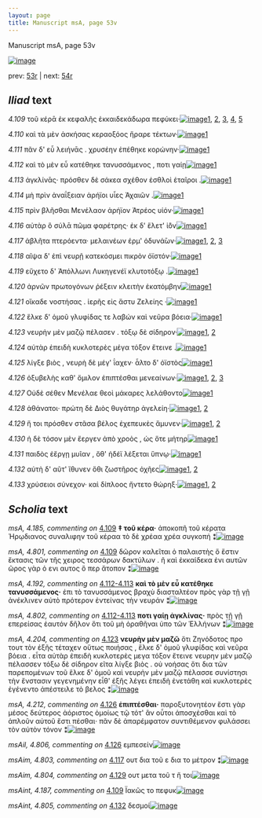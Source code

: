 ```yaml
---
layout: page
title: Manuscript msA, page 53v
---
```


Manuscript msA, page 53v

[![image](http://www.homermultitext.org/iipsrv?OBJ=IIP,1.0&FIF=/project/homer/pyramidal/deepzoom/hmt/vaimg/2017a/VA053VN_0555.tif&WID=100&CVT=JPEG)](http://www.homermultitext.org/ict2/?urn=urn:cite2:hmt:vaimg.2017a:VA053VN_0555)

prev:  [53r](../53r) | next:  [54r](../54r)

## *Iliad* text

*4.109* <a id="4.109"/> τοῦ κέρᾱ ἐκ κεφαλῆς ἑκκαιδεκάδωρα πεφύκει·[![image](http://www.homermultitext.org/iipsrv?OBJ=IIP,1.0&FIF=/project/homer/pyramidal/deepzoom/hmt/vaimg/2017a/VA053VN_0555.tif&RGN=0.4715,0.2216,0.4134,0.0368&WID=1000&CVT=JPEG)](http://www.homermultitext.org/ict2/?urn=urn:cite2:hmt:vaimg.2017a:VA053VN_0555@0.4715,0.2216,0.4134,0.0368)[1](#msA_4.784), [2](#msA_4.801), [3](#msA_4.186), [4](#msAint_4.187), [5](#msA_4.185)

*4.110* <a id="4.110"/> καὶ τὰ μὲν ἀσκήσας κεραοξόος ἤραρε τέκτων·[![image](http://www.homermultitext.org/iipsrv?OBJ=IIP,1.0&FIF=/project/homer/pyramidal/deepzoom/hmt/vaimg/2017a/VA053VN_0555.tif&RGN=0.4745,0.2457,0.4134,0.0368&WID=1000&CVT=JPEG)](http://www.homermultitext.org/ict2/?urn=urn:cite2:hmt:vaimg.2017a:VA053VN_0555@0.4745,0.2457,0.4134,0.0368)[1](#msA_4.784)

*4.111* <a id="4.111"/> πᾶν δ' εὖ λειήνᾱς . χρυσέην ἐπέθηκε κορώνην·[![image](http://www.homermultitext.org/iipsrv?OBJ=IIP,1.0&FIF=/project/homer/pyramidal/deepzoom/hmt/vaimg/2017a/VA053VN_0555.tif&RGN=0.4785,0.2645,0.4134,0.0368&WID=1000&CVT=JPEG)](http://www.homermultitext.org/ict2/?urn=urn:cite2:hmt:vaimg.2017a:VA053VN_0555@0.4785,0.2645,0.4134,0.0368)[1](#msA_4.784)

*4.112* <a id="4.112"/> καὶ τὸ μὲν εὖ κατέθηκε τανυσσάμενος , ποτι γαίῃ[![image](http://www.homermultitext.org/iipsrv?OBJ=IIP,1.0&FIF=/project/homer/pyramidal/deepzoom/hmt/vaimg/2017a/VA053VN_0555.tif&RGN=0.4805,0.284,0.4134,0.0368&WID=1000&CVT=JPEG)](http://www.homermultitext.org/ict2/?urn=urn:cite2:hmt:vaimg.2017a:VA053VN_0555@0.4805,0.284,0.4134,0.0368)[1](#msA_4.784)

*4.113* <a id="4.113"/> ἀγκλίνᾱς· πρόσθεν δὲ σάκεα σχέθον ἐσθλοὶ ἑταῖροι .[![image](http://www.homermultitext.org/iipsrv?OBJ=IIP,1.0&FIF=/project/homer/pyramidal/deepzoom/hmt/vaimg/2017a/VA053VN_0555.tif&RGN=0.4835,0.3013,0.4134,0.0368&WID=1000&CVT=JPEG)](http://www.homermultitext.org/ict2/?urn=urn:cite2:hmt:vaimg.2017a:VA053VN_0555@0.4835,0.3013,0.4134,0.0368)[1](#msA_4.784)

*4.114* <a id="4.114"/> μὴ πρὶν ἀναΐξειαν ἀρήϊοι υἷες Ἀχαιῶν .[![image](http://www.homermultitext.org/iipsrv?OBJ=IIP,1.0&FIF=/project/homer/pyramidal/deepzoom/hmt/vaimg/2017a/VA053VN_0555.tif&RGN=0.4835,0.3193,0.3514,0.0368&WID=1000&CVT=JPEG)](http://www.homermultitext.org/ict2/?urn=urn:cite2:hmt:vaimg.2017a:VA053VN_0555@0.4835,0.3193,0.3514,0.0368)[1](#msA_4.784)

*4.115* <a id="4.115"/> πρὶν βλῆσθαι Μενέλαον ἀρήϊον Ἀτρέος υἱόν·[![image](http://www.homermultitext.org/iipsrv?OBJ=IIP,1.0&FIF=/project/homer/pyramidal/deepzoom/hmt/vaimg/2017a/VA053VN_0555.tif&RGN=0.4805,0.3358,0.3834,0.0368&WID=1000&CVT=JPEG)](http://www.homermultitext.org/ict2/?urn=urn:cite2:hmt:vaimg.2017a:VA053VN_0555@0.4805,0.3358,0.3834,0.0368)[1](#msA_4.784)

*4.116* <a id="4.116"/> αὐτὰρ ὃ σύλᾱ πῶμα φαρέτρης· ἐκ δ' ἕλετ' ἰ̈ὸν[![image](http://www.homermultitext.org/iipsrv?OBJ=IIP,1.0&FIF=/project/homer/pyramidal/deepzoom/hmt/vaimg/2017a/VA053VN_0555.tif&RGN=0.4835,0.3576,0.3834,0.0368&WID=1000&CVT=JPEG)](http://www.homermultitext.org/ict2/?urn=urn:cite2:hmt:vaimg.2017a:VA053VN_0555@0.4835,0.3576,0.3834,0.0368)[1](#msA_4.784)

*4.117* <a id="4.117"/> ἀβλῆτα πτερόεντα· μελαινέων έρμ' ὀδυνά̄ων·[![image](http://www.homermultitext.org/iipsrv?OBJ=IIP,1.0&FIF=/project/homer/pyramidal/deepzoom/hmt/vaimg/2017a/VA053VN_0555.tif&RGN=0.4645,0.3749,0.4084,0.0368&WID=1000&CVT=JPEG)](http://www.homermultitext.org/ict2/?urn=urn:cite2:hmt:vaimg.2017a:VA053VN_0555@0.4645,0.3749,0.4084,0.0368)[1](#msA_4.784), [2](#msA_4.196), [3](#msAim_4.803)

*4.118* <a id="4.118"/> αῖψα δ' ἐπὶ νευρῇ κατεκόσμει πικρὸν ὀϊστόν·[![image](http://www.homermultitext.org/iipsrv?OBJ=IIP,1.0&FIF=/project/homer/pyramidal/deepzoom/hmt/vaimg/2017a/VA053VN_0555.tif&RGN=0.4865,0.3967,0.3794,0.0301&WID=1000&CVT=JPEG)](http://www.homermultitext.org/ict2/?urn=urn:cite2:hmt:vaimg.2017a:VA053VN_0555@0.4865,0.3967,0.3794,0.0301)[1](#msA_4.784)

*4.119* <a id="4.119"/> εὔχετο δ' Ἀπόλλωνι Λυκηγενέϊ κλυτοτόξῳ .[![image](http://www.homermultitext.org/iipsrv?OBJ=IIP,1.0&FIF=/project/homer/pyramidal/deepzoom/hmt/vaimg/2017a/VA053VN_0555.tif&RGN=0.4845,0.417,0.3794,0.0301&WID=1000&CVT=JPEG)](http://www.homermultitext.org/ict2/?urn=urn:cite2:hmt:vaimg.2017a:VA053VN_0555@0.4845,0.417,0.3794,0.0301)[1](#msA_4.784)

*4.120* <a id="4.120"/> ἀρνῶν πρωτογόνων ῥέξειν κλειτὴν ἑκατόμβην[![image](http://www.homermultitext.org/iipsrv?OBJ=IIP,1.0&FIF=/project/homer/pyramidal/deepzoom/hmt/vaimg/2017a/VA053VN_0555.tif&RGN=0.4835,0.4305,0.3954,0.0398&WID=1000&CVT=JPEG)](http://www.homermultitext.org/ict2/?urn=urn:cite2:hmt:vaimg.2017a:VA053VN_0555@0.4835,0.4305,0.3954,0.0398)[1](#msA_4.784)

*4.121* <a id="4.121"/> οἴκαδε νοστήσας . ἱερῆς εἰς ἄστυ Ζελείης ·[![image](http://www.homermultitext.org/iipsrv?OBJ=IIP,1.0&FIF=/project/homer/pyramidal/deepzoom/hmt/vaimg/2017a/VA053VN_0555.tif&RGN=0.4835,0.4538,0.3814,0.0301&WID=1000&CVT=JPEG)](http://www.homermultitext.org/ict2/?urn=urn:cite2:hmt:vaimg.2017a:VA053VN_0555@0.4835,0.4538,0.3814,0.0301)[1](#msA_4.784)

*4.122* <a id="4.122"/> ἕλκε δ' ὁμοῦ γλυφίδας τε λαβών καὶ νεῦρα βόεια·[![image](http://www.homermultitext.org/iipsrv?OBJ=IIP,1.0&FIF=/project/homer/pyramidal/deepzoom/hmt/vaimg/2017a/VA053VN_0555.tif&RGN=0.4825,0.4628,0.4134,0.0406&WID=1000&CVT=JPEG)](http://www.homermultitext.org/ict2/?urn=urn:cite2:hmt:vaimg.2017a:VA053VN_0555@0.4825,0.4628,0.4134,0.0406)[1](#msA_4.784)

*4.123* <a id="4.123"/> νευρὴν μὲν μαζῷ πέλασεν . τόξῳ δὲ σίδηρον·[![image](http://www.homermultitext.org/iipsrv?OBJ=IIP,1.0&FIF=/project/homer/pyramidal/deepzoom/hmt/vaimg/2017a/VA053VN_0555.tif&RGN=0.4795,0.4823,0.4094,0.0383&WID=1000&CVT=JPEG)](http://www.homermultitext.org/ict2/?urn=urn:cite2:hmt:vaimg.2017a:VA053VN_0555@0.4795,0.4823,0.4094,0.0383)[1](#msA_4.204), [2](#msA_4.784)

*4.124* <a id="4.124"/> αὐτὰρ ἐπειδὴ κυκλοτερὲς μέγα τόξον ἔτεινε .[![image](http://www.homermultitext.org/iipsrv?OBJ=IIP,1.0&FIF=/project/homer/pyramidal/deepzoom/hmt/vaimg/2017a/VA053VN_0555.tif&RGN=0.4825,0.5056,0.3764,0.0353&WID=1000&CVT=JPEG)](http://www.homermultitext.org/ict2/?urn=urn:cite2:hmt:vaimg.2017a:VA053VN_0555@0.4825,0.5056,0.3764,0.0353)[1](#msA_4.784)

*4.125* <a id="4.125"/> λίγξε βιὸς , νευρὴ δὲ μέγ' ΐαχεν· ἆλτο δ' ὀϊστὸς[![image](http://www.homermultitext.org/iipsrv?OBJ=IIP,1.0&FIF=/project/homer/pyramidal/deepzoom/hmt/vaimg/2017a/VA053VN_0555.tif&RGN=0.4835,0.5199,0.3924,0.0428&WID=1000&CVT=JPEG)](http://www.homermultitext.org/ict2/?urn=urn:cite2:hmt:vaimg.2017a:VA053VN_0555@0.4835,0.5199,0.3924,0.0428)[1](#msA_4.784)

*4.126* <a id="4.126"/> ὀξυβελὴς καθ' ὅμιλον ἐπιπτέσθαι μενεαίνων·[![image](http://www.homermultitext.org/iipsrv?OBJ=IIP,1.0&FIF=/project/homer/pyramidal/deepzoom/hmt/vaimg/2017a/VA053VN_0555.tif&RGN=0.4885,0.5372,0.3924,0.0428&WID=1000&CVT=JPEG)](http://www.homermultitext.org/ict2/?urn=urn:cite2:hmt:vaimg.2017a:VA053VN_0555@0.4885,0.5372,0.3924,0.0428)[1](#msA_4.784), [2](#msAil_4.806), [3](#msA_4.212)

*4.127* <a id="4.127"/> Οὐδὲ σέθεν Μενέλαε θεοὶ μάκαρες λελάθοντο[![image](http://www.homermultitext.org/iipsrv?OBJ=IIP,1.0&FIF=/project/homer/pyramidal/deepzoom/hmt/vaimg/2017a/VA053VN_0555.tif&RGN=0.4915,0.559,0.3924,0.0368&WID=1000&CVT=JPEG)](http://www.homermultitext.org/ict2/?urn=urn:cite2:hmt:vaimg.2017a:VA053VN_0555@0.4915,0.559,0.3924,0.0368)[1](#msA_4.784)

*4.128* <a id="4.128"/> ἀθάνατοι· πρώτη δὲ Διὸς θυγάτηρ ἀγελείη·[![image](http://www.homermultitext.org/iipsrv?OBJ=IIP,1.0&FIF=/project/homer/pyramidal/deepzoom/hmt/vaimg/2017a/VA053VN_0555.tif&RGN=0.4905,0.577,0.3794,0.0368&WID=1000&CVT=JPEG)](http://www.homermultitext.org/ict2/?urn=urn:cite2:hmt:vaimg.2017a:VA053VN_0555@0.4905,0.577,0.3794,0.0368)[1](#msA_4.784), [2](#msA_4.216)

*4.129* <a id="4.129"/> ἥ τοι πρόσθεν στᾶσα βέλος ἐχεπευκὲς ἄμυνεν·[![image](http://www.homermultitext.org/iipsrv?OBJ=IIP,1.0&FIF=/project/homer/pyramidal/deepzoom/hmt/vaimg/2017a/VA053VN_0555.tif&RGN=0.4985,0.5958,0.3874,0.0338&WID=1000&CVT=JPEG)](http://www.homermultitext.org/ict2/?urn=urn:cite2:hmt:vaimg.2017a:VA053VN_0555@0.4985,0.5958,0.3874,0.0338)[1](#msA_4.784), [2](#msAim_4.804)

*4.130* <a id="4.130"/> ἡ δὲ τόσον μὲν ἔεργεν ἀπὸ χροὸς , ὡς ὅτε μήτηρ[![image](http://www.homermultitext.org/iipsrv?OBJ=IIP,1.0&FIF=/project/homer/pyramidal/deepzoom/hmt/vaimg/2017a/VA053VN_0555.tif&RGN=0.4985,0.6131,0.4004,0.0338&WID=1000&CVT=JPEG)](http://www.homermultitext.org/ict2/?urn=urn:cite2:hmt:vaimg.2017a:VA053VN_0555@0.4985,0.6131,0.4004,0.0338)[1](#msA_4.784)

*4.131* <a id="4.131"/> παιδὸς ἐἔργῃ μυῖαν , ὅθ' ἡδέϊ λέξεται ὕπνῳ·[![image](http://www.homermultitext.org/iipsrv?OBJ=IIP,1.0&FIF=/project/homer/pyramidal/deepzoom/hmt/vaimg/2017a/VA053VN_0555.tif&RGN=0.4995,0.6334,0.3944,0.0331&WID=1000&CVT=JPEG)](http://www.homermultitext.org/ict2/?urn=urn:cite2:hmt:vaimg.2017a:VA053VN_0555@0.4995,0.6334,0.3944,0.0331)[1](#msA_4.784)

*4.132* <a id="4.132"/> αὐτὴ δ' αῦτ' ἴθυνεν ὅθι ζωστῆρος ὀχῆες[![image](http://www.homermultitext.org/iipsrv?OBJ=IIP,1.0&FIF=/project/homer/pyramidal/deepzoom/hmt/vaimg/2017a/VA053VN_0555.tif&RGN=0.5015,0.6506,0.3754,0.0353&WID=1000&CVT=JPEG)](http://www.homermultitext.org/ict2/?urn=urn:cite2:hmt:vaimg.2017a:VA053VN_0555@0.5015,0.6506,0.3754,0.0353)[1](#msA_4.784), [2](#msAint_4.805)

*4.133* <a id="4.133"/> χρύσειοι σύνεχον· καὶ δίπλοος ἤντετο θώρηξ·[![image](http://www.homermultitext.org/iipsrv?OBJ=IIP,1.0&FIF=/project/homer/pyramidal/deepzoom/hmt/vaimg/2017a/VA053VN_0555.tif&RGN=0.4915,0.6634,0.4074,0.0443&WID=1000&CVT=JPEG)](http://www.homermultitext.org/ict2/?urn=urn:cite2:hmt:vaimg.2017a:VA053VN_0555@0.4915,0.6634,0.4074,0.0443)[1](#msA_4.784), [2](#msA_4.224)

## *Scholia* text

*msA, 4.185, commenting on* [4.109](#4.109)  <a id="msA_4.185"/> **‡ τοῦ κέρα·** ἀποκοπῆ τοῦ κέρατα Ἡρῳδιανος συναλιφην τοῦ κέραα τὸ δὲ χρέαα χρέα συγκοπή ⁑[![image](http://www.homermultitext.org/iipsrv?OBJ=IIP,1.0&FIF=/project/homer/pyramidal/deepzoom/hmt/vaimg/2017a/VA053VN_0555.tif&RGN=0.20228445,0.12199170,0.52671334,0.02614108&WID=1000&CVT=JPEG)](http://www.homermultitext.org/ict2/?urn=urn:cite2:hmt:vaimg.2017a:VA053VN_0555@0.20228445,0.12199170,0.52671334,0.02614108)

*msA, 4.801, commenting on* [4.109](#4.109)  <a id="msA_4.801"/> δῶρον καλεῖται ὁ παλαιστὴς ὅ ἔστιν ἔκτασις τῶν τῆς χειρος τεσσάρων δακτύλων . ῆ καὶ ἐκκαίδεκα ἐνι αυτῶν ῶρος γὰρ ὁ ενι αυτος ὅ περ ἄτοπον ⁑[![image](http://www.homermultitext.org/iipsrv?OBJ=IIP,1.0&FIF=/project/homer/pyramidal/deepzoom/hmt/vaimg/2017a/VA053VN_0555.tif&RGN=0.21499632,0.16307054,0.64277819,0.03443983&WID=1000&CVT=JPEG)](http://www.homermultitext.org/ict2/?urn=urn:cite2:hmt:vaimg.2017a:VA053VN_0555@0.21499632,0.16307054,0.64277819,0.03443983)

*msA, 4.192, commenting on* [4.112-4.113](#4.112-4.113)  <a id="msA_4.192"/> **καὶ τὸ μὲν εὗ κατέθηκε τανυσσάμενος·** ἐπι τὸ τανυσσάμενος βραχὺ διασταλτέον πρὸς γὰρ τῇ γῇ ἀνέκλινεν αὐτὸ πρότερον ἐντείνας τὴν νευράν ⁑[![image](http://www.homermultitext.org/iipsrv?OBJ=IIP,1.0&FIF=/project/homer/pyramidal/deepzoom/hmt/vaimg/2017a/VA053VN_0555.tif&RGN=0.20781135,0.18630705,0.66156964,0.03941909&WID=1000&CVT=JPEG)](http://www.homermultitext.org/ict2/?urn=urn:cite2:hmt:vaimg.2017a:VA053VN_0555@0.20781135,0.18630705,0.66156964,0.03941909)

*msA, 4.802, commenting on* [4.112-4.113](#4.112-4.113)  <a id="msA_4.802"/> **ποτι γαίῃ ἀγκλίνας·** πρὸς τῇ γῇ επερείσας ἑαυτόν δῆλον ὅτι τοῦ μὴ ὀραθῆναι ὑπο τῶν Ἑλλήνων ⁑[![image](http://www.homermultitext.org/iipsrv?OBJ=IIP,1.0&FIF=/project/homer/pyramidal/deepzoom/hmt/vaimg/2017a/VA053VN_0555.tif&RGN=0.33769344,0.20124481,0.54274134,0.02074689&WID=1000&CVT=JPEG)](http://www.homermultitext.org/ict2/?urn=urn:cite2:hmt:vaimg.2017a:VA053VN_0555@0.33769344,0.20124481,0.54274134,0.02074689)

*msA, 4.204, commenting on* [4.123](#4.123)  <a id="msA_4.204"/> **νευρὴν μὲν μαζῶ** ὅτι Ζηνόδοτος προ τουτ τὸν ἑξῆς τέταχεν οὕτως ποιήσας , ἕλκε δ' ὁμοῦ γλυφίδας καὶ νεῦρα βόεια . εἶτα αὐτὰρ ἐπειδὴ κυκλοτερὲς μεγα τόξον ἔτεινε νευρην μὲν μαζῷ πέλασσεν τόξω δὲ σίδηρον εῖτα λίγξε βιὸς . οὐ νοήσας ὅτι δια τῶν παρεπομένων τοῦ ἕλκε δ' ὀμοῦ καὶ νευρὴν μὲν μαζῷ πέλασσε συνίστησι τὴν ἔνστασιν γεγενημένην εἶθ' ἑξῆς λέγει ἐπειδὴ ἐνετάθη καὶ κυκλοτερὲς ἐγένεντο ἀπέστειλε τὸ βελος ⁑[![image](http://www.homermultitext.org/iipsrv?OBJ=IIP,1.0&FIF=/project/homer/pyramidal/deepzoom/hmt/vaimg/2017a/VA053VN_0555.tif&RGN=0.20615328,0.32199170,0.22770818,0.13360996&WID=1000&CVT=JPEG)](http://www.homermultitext.org/ict2/?urn=urn:cite2:hmt:vaimg.2017a:VA053VN_0555@0.20615328,0.32199170,0.22770818,0.13360996)

*msA, 4.212, commenting on* [4.126](#4.126)  <a id="msA_4.212"/> **ἐπιπτέσθαι·** παροξυτονητέον ἔστι γὰρ μέσος δεύτερος ἀόριστος ὁμοίως τῷ τότ' ἂν οὗτοι ἀποσχέσθαι καὶ τὸ ἁπλοῦν αὐτοῦ ἔστι πέσθαι· πᾶν δὲ ἀπαρέμφατον συντιθέμενον φυλάσσει τὸν αὐτὸν τόνον ⁑[![image](http://www.homermultitext.org/iipsrv?OBJ=IIP,1.0&FIF=/project/homer/pyramidal/deepzoom/hmt/vaimg/2017a/VA053VN_0555.tif&RGN=0.20781135,0.44688797,0.24428887,0.06265560&WID=1000&CVT=JPEG)](http://www.homermultitext.org/ict2/?urn=urn:cite2:hmt:vaimg.2017a:VA053VN_0555@0.20781135,0.44688797,0.24428887,0.06265560)

*msAil, 4.806, commenting on* [4.126](#4.126)  <a id="msAil_4.806"/> εμπεσείν[![image](http://www.homermultitext.org/iipsrv?OBJ=IIP,1.0&FIF=/project/homer/pyramidal/deepzoom/hmt/vaimg/2017a/VA053VN_0555.tif&RGN=0.70449521,0.54730290,0.02358143,0.00663900&WID=1000&CVT=JPEG)](http://www.homermultitext.org/ict2/?urn=urn:cite2:hmt:vaimg.2017a:VA053VN_0555@0.70449521,0.54730290,0.02358143,0.00663900)

*msAim, 4.803, commenting on* [4.117](#4.117)  <a id="msAim_4.803"/> ουτ δια τοῦ ε δια το μέτρον ⁑[![image](http://www.homermultitext.org/iipsrv?OBJ=IIP,1.0&FIF=/project/homer/pyramidal/deepzoom/hmt/vaimg/2017a/VA053VN_0555.tif&RGN=0.42778187,0.38962656,0.04734709,0.01977870&WID=1000&CVT=JPEG)](http://www.homermultitext.org/ict2/?urn=urn:cite2:hmt:vaimg.2017a:VA053VN_0555@0.42778187,0.38962656,0.04734709,0.01977870)

*msAim, 4.804, commenting on* [4.129](#4.129)  <a id="msAim_4.804"/> ουτ μετα τοῦ τ ἤ τοι[![image](http://www.homermultitext.org/iipsrv?OBJ=IIP,1.0&FIF=/project/homer/pyramidal/deepzoom/hmt/vaimg/2017a/VA053VN_0555.tif&RGN=0.43515107,0.61313970,0.05895357,0.01673582&WID=1000&CVT=JPEG)](http://www.homermultitext.org/ict2/?urn=urn:cite2:hmt:vaimg.2017a:VA053VN_0555@0.43515107,0.61313970,0.05895357,0.01673582)

*msAint, 4.187, commenting on* [4.109](#4.109)  <a id="msAint_4.187"/> Ϊακῶς το πεφυκ[![image](http://www.homermultitext.org/iipsrv?OBJ=IIP,1.0&FIF=/project/homer/pyramidal/deepzoom/hmt/vaimg/2017a/VA053VN_0555.tif&RGN=0.864,0.232,0.032,0.0263&WID=1000&CVT=JPEG)](http://www.homermultitext.org/ict2/?urn=urn:cite2:hmt:vaimg.2017a:VA053VN_0555@0.864,0.232,0.032,0.0263)

*msAint, 4.805, commenting on* [4.132](#4.132)  <a id="msAint_4.805"/> δεσμοί[![image](http://www.homermultitext.org/iipsrv?OBJ=IIP,1.0&FIF=/project/homer/pyramidal/deepzoom/hmt/vaimg/2017a/VA053VN_0555.tif&RGN=0.841,0.6562,0.042,0.0143&WID=1000&CVT=JPEG)](http://www.homermultitext.org/ict2/?urn=urn:cite2:hmt:vaimg.2017a:VA053VN_0555@0.841,0.6562,0.042,0.0143)